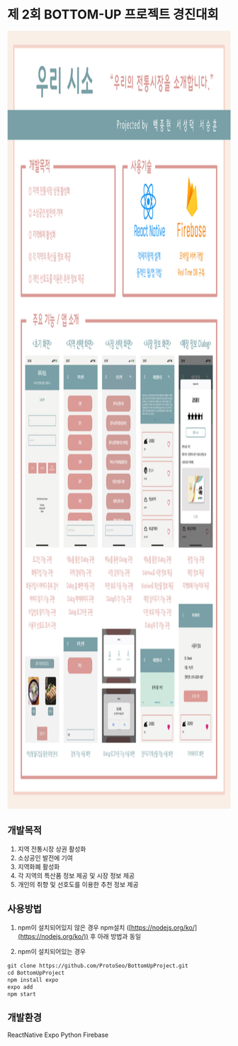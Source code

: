 # 제 2회 BOTTOM-UP 프로젝트 경진대회

<p>
    <img src="img/BottomUp.jpg" width="1240px" height="1754px">

## 개발목적

1.   지역 전통시장 상권 활성화
2.   소상공인 발전에 기여
3.   지역화폐 활성화
4.  각 지역의 특산품 정보 제공 및 시장 정보 제공
5.  개인의 취향 및 선호도를 이용한 추천 정보 제공

## 사용방법 

1. npm이 설치되어있지 않은 경우
npm설치 ([https://nodejs.org/ko/](https://nodejs.org/ko/)) 후 아래 방법과 동일

2. npm이 설치되어있는 경우
```
git clone https://github.com/ProtoSeo/BottomUpProject.git
cd BottomUpProject
npm install expo
expo add
npm start
```

## 개발환경

ReactNative 
Expo
Python
Firebase